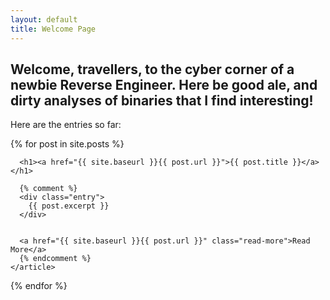 ```yaml
---
layout: default
title: Welcome Page
---
```


## Welcome, travellers, to the cyber corner of a newbie Reverse Engineer. Here be good ale, and dirty analyses of binaries that I find interesting!

Here are the entries so far: 

<div class="posts">
  {% for post in site.posts %}
    <article class="post">

      <h1><a href="{{ site.baseurl }}{{ post.url }}">{{ post.title }}</a></h1>

      {% comment %}
      <div class="entry">
        {{ post.excerpt }}
      </div>
      
      
      <a href="{{ site.baseurl }}{{ post.url }}" class="read-more">Read More</a>
      {% endcomment %}
    </article>
  {% endfor %}
</div>



